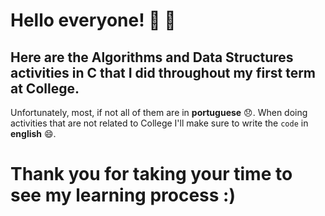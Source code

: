 # Hello everyone! 🍾 🥳  
## Here are the Algorithms and Data Structures activities in C that I did throughout my first term at College.
Unfortunately, most, if not all of them are in <b>portuguese</b> 😞. When doing activities that are not related to College I'll make sure to write the <code>code</code> in <b>english</b> 😄.

# Thank you for taking your time to see my learning process :)
